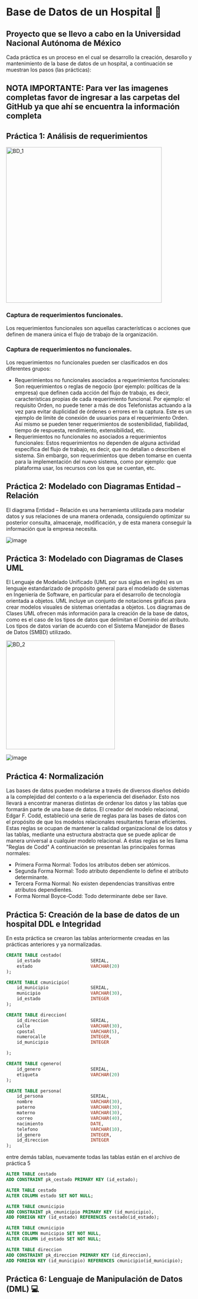 # Base de Datos de un Hospital :hospital:

## Proyecto que se llevo a cabo en la Universidad Nacional Autónoma de México

Cada práctica es un proceso en el cual se desarrollo la creación, desarollo y mantenimiento de la base de datos de un hospital, a continuación se muestran los pasos (las prácticas):

## NOTA IMPORTANTE: Para ver las imagenes completas favor de ingresar a las carpetas del GitHub ya que ahí se encuentra la información completa

## Práctica 1: Análisis de requerimientos

<img width="422" alt="BD_1" src="https://github.com/user-attachments/assets/46efd9c4-8ef2-4cbd-8b8d-4c4c84a2ff4b">

### Captura de requerimientos funcionales.
Los requerimientos funcionales son aquellas características o acciones que definen de manera única el flujo de trabajo de la organización.

### Captura de requerimientos no funcionales.
Los requerimientos no funcionales pueden ser clasificados en dos diferentes grupos:
- Requerimientos no funcionales asociados a requerimientos funcionales:
Son requerimientos o reglas de negocio (por ejemplo: políticas de la empresa) que definen cada acción del flujo de trabajo, es decir, características propias de cada requerimiento funcional. Por ejemplo: el requisito Orden, no puede tener a más de dos Telefonistas actuando a la vez para evitar duplicidad de órdenes o errores en la captura. Este es un ejemplo de límite de conexión de usuarios para el requerimiento Orden. Así mismo se pueden tener requerimientos de sostenibilidad, fiabilidad, tiempo de respuesta, rendimiento, extensibilidad, etc.
- Requerimientos no funcionales no asociados a requerimientos funcionales:
Estos requerimientos no dependen de alguna actividad específica del flujo de trabajo, es decir, que no detallan o describen el sistema. Sin embargo, son requerimientos que deben tomarse en cuenta para la implementación del nuevo sistema, como por ejemplo: que plataforma usar, los recursos con los que se cuentan, etc.

## Práctica 2: Modelado con Diagramas Entidad – Relación

El diagrama Entidad – Relación es una herramienta utilizada para modelar datos y sus relaciones de una manera ordenada, consiguiendo optimizar su posterior consulta, almacenaje, modificación, y de esta manera conseguir la información que la empresa necesita.

![image](https://github.com/user-attachments/assets/3b016165-4bcd-474e-90b4-e52c1746d925)

## Práctica 3: Modelado con Diagramas de Clases UML
El Lenguaje de Modelado Unificado (UML por sus siglas en inglés) es un lenguaje estandarizado de propósito general para el modelado de sistemas en Ingeniería de Software, en particular para el desarrollo de tecnología orientada a objetos. UML incluye un conjunto de notaciones gráficas para crear modelos visuales de sistemas orientadas a objetos.
Los diagramas de Clases UML ofrecen más información para la creación de la base de datos, como es el caso de los tipos de datos que delimitan el Dominio del atributo. Los tipos de datos varían de acuerdo con el Sistema Manejador de Bases de Datos (SMBD) utilizado.

<img width="295" alt="BD_2" src="https://github.com/user-attachments/assets/47d5dc09-c8d8-461a-b74f-ac165fd2fb10">

![image](https://github.com/user-attachments/assets/c4b950dc-4ff4-4a5d-93c2-dcce98b4fc85)

## Práctica 4: Normalización
Las bases de datos pueden modelarse a través de diversos diseños debido a la complejidad del contexto o a la experiencia del diseñador. Esto nos llevará a encontrar maneras distintas de ordenar los datos y las tablas que formarán parte de una base de datos.
El creador del modelo relacional, Edgar F. Codd, estableció una serie de reglas para las bases de datos con el propósito de que los modelos relacionales resultantes fueran eficientes. Estas reglas se ocupan de mantener la calidad organizacional de los datos y las tablas, mediante una estructura abstracta que se puede aplicar de manera universal a cualquier modelo relacional. A éstas reglas se les llama "Reglas de Codd"
A continuación se presentan las principales formas normales:
-  Primera Forma Normal: Todos los atributos deben ser atómicos.
-  Segunda Forma Normal: Todo atributo dependiente lo define el atributo determinante.
-  Tercera Forma Normal: No existen dependencias transitivas entre atributos dependientes.
-  Forma Normal Boyce-Codd: Todo determinante debe ser llave.

## Práctica 5: Creación de la base de datos de un hospital DDL e Integridad
En esta práctica se crearon las tablas anteriormente creadas en las prácticas anteriores y ya normalizadas. 

```sql
CREATE TABLE cestado(
    id_estado                   SERIAL,
    estado                      VARCHAR(20)
);

CREATE TABLE cmunicipio(
    id_municipio                SERIAL,
    municipio                   VARCHAR(30),
    id_estado                   INTEGER
);

CREATE TABLE direccion(
    id_direccion                SERIAL,
    calle                       VARCHAR(30),
    cpostal                     VARCHAR(5),
    numerocalle                 INTEGER,
    id_municipio                INTEGER

);

CREATE TABLE cgenero(
    id_genero                   SERIAL,
    etiqueta                    VARCHAR(20)
);

CREATE TABLE persona(
    id_persona                  SERIAL,
    nombre                      VARCHAR(30),
    paterno                     VARCHAR(30),
    materno                     VARCHAR(30),
    correo                      VARCHAR(40),
    nacimiento                  DATE,
    telefono                    VARCHAR(10),
    id_genero                   INTEGER,
    id_direccion                INTEGER
);
```
entre demás tablas, nuevamente todas las tablas están en el archivo de práctica 5

```sql
ALTER TABLE cestado
ADD CONSTRAINT pk_cestado PRIMARY KEY (id_estado);

ALTER TABLE cestado
ALTER COLUMN estado SET NOT NULL;

ALTER TABLE cmunicipio
ADD CONSTRAINT pk_cmunicipio PRIMARY KEY (id_municipio),
ADD FOREIGN KEY (id_estado) REFERENCES cestado(id_estado);

ALTER TABLE cmunicipio
ALTER COLUMN municipio SET NOT NULL,
ALTER COLUMN id_estado SET NOT NULL;

ALTER TABLE direccion
ADD CONSTRAINT pk_direccion PRIMARY KEY (id_direccion),
ADD FOREIGN KEY (id_municipio) REFERENCES cmunicipio(id_municipio);
```

## Práctica 6: Lenguaje de Manipulación de Datos (DML) 💻



